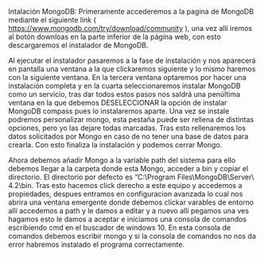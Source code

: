 Intalación MongoDB:
Primeramente accederemos a la pagina de MongoDB mediante el siguiente link (    https://www.mongodb.com/try/download/community ), una vez allí iremos al botón downloas en la parte inferior de la página web, con esto descargaremos el instalador de MongoDB.

Al ejecutar el instalador pasaremos a la fase de instalación y nos aparecerá en pantalla una ventana a la que clickaremos siguiente y lo mismo haremos con la siguiente ventana. En la tercera ventana optaremos por hacer una instalación completa y en la cuarta seleccionaremos instalar MongoDB como un servicio, tras dar todos estos pasos nos saldrá una penúltima ventana en la que debemos DESELECCIONAR la opción de instalar MongoDB compass pues lo instalaremos aparte. Una vez se instale podremos personalizar mongo, esta pestaña puede ser rellena de distintas opciones, pero yo las dejare todas marcadas. Tras esto rellenaremos los datos solicitados por Mongo en caso de no tener una base de datos para crearla. Con esto finaliza la instalación y podemos cerrar Mongo.

Ahora debemos añadir Mongo a la variable path del sistema para ello debemos llegar a la carpeta donde esta Mongo, acceder a bin y copiar el directorio. El directorio por defecto es “C:\Program Files\MongoDB\Server\ 4.2\bin. Tras esto hacemos click derecho a este equipo y accedemos a propiedades, despues entramos en configuracion avanzada lo cual nos abrira una ventana emergente donde debemos clickar varables de entorno allí accedemos a path y le damos a editar y a nuevo allí pegamos una ves hagamos esto le damos a aceptar e iniciamos una consola de comandos escribiendo cmd en el buscador de windows 10. En esta consola de comandos debemos escribir mongo y si la consola de comandos no nos da error habremos instalado el programa correctamente.